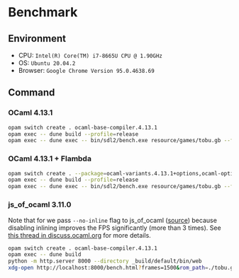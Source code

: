 # Benchmark

## Environment

- CPU: `Intel(R) Core(TM) i7-8665U CPU @ 1.90GHz`
- OS: `Ubuntu 20.04.2`
- Browser: `Google Chrome Version 95.0.4638.69`

## Command

### OCaml 4.13.1

```sh
opam switch create . ocaml-base-compiler.4.13.1
opam exec -- dune build --profile=release
opam exec -- dune exec -- bin/sdl2/bench.exe resource/games/tobu.gb --frames 1500

```

### OCaml 4.13.1 + Flambda

```sh
opam switch create . --package=ocaml-variants.4.13.1+options,ocaml-option-flambda
opam exec -- dune build --profile=release
opam exec -- dune exec -- bin/sdl2/bench.exe resource/games/tobu.gb --frames 1500

```

### js_of_ocaml 3.11.0

Note that for we pass `--no-inline` flag to js_of_ocaml ([source](bin/web/dune)) because disabling inlining improves the FPS significantly (more than 3 times).
See [this thread in discuss.ocaml.org](https://discuss.ocaml.org/t/js-of-ocaml-output-performs-considerably-worse-when-built-with-profile-release-flag/8862/15?u=linoscope) for more details.

```sh
opam switch create . ocaml-base-compiler.4.13.1
opam exec -- dune build
python -m http.server 8000 --directory _build/default/bin/web
xdg-open http://localhost:8000/bench.html?frames=1500&rom_path=./tobu.gb

```
